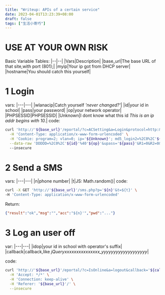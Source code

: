 ```yaml
---
title: "Writeup: APIs of a certain service"
date: 2023-04-01T13:23:39+08:00
draft: false
tags: ["生活小寄巧"]
---
```


# USE AT YOUR OWN RISK

Basic Variable Tables:
|--|--|
|Vars|Description|
|base_url|The base URL of that site,with port (801);|
|myip|Your ip got from DHCP server|
|hostname|You should catch this yourself|

# 1 Login
vars:
|---|---|
|wlanacip|Catch yourself *'never changed?'*|
|id|your id in school|
|pass|your password|
|op|your network operator|
|PHPSESSID|PHPSESSID|
|Unknown|I dont know what this id *This is an ip addr begins with 10.*|
code:
```bash
curl 'http://'${base_url}'/eportal/?c=ACSetting&a=Login&protocol=http:&hostname='${hostname}'&iTermType=1&wlanuserip='${myip}'&wlanacip='${wlanacip}'0&wlanacname=XL-BRAS-SR8806-X&mac=00-00-00-00-00-00&ip='${myip}'&enAdvert=0&queryACIP=0&loginMethod=1' \
  -H 'Content-Type: application/x-www-form-urlencoded' \
  -H 'Cookie: program=2; vlan=0; ip='${Unknown}'; md5_login2=%2C0%2C'${id}'@'${op}'%7C'${pass}'; ssid=null; areaID=null; PHPSESSID='${PHPSESSID}'' \
  --data-raw 'DDDDD=%2C0%2C'${id}'%40'${op}'&upass='${pass}'&R1=0&R2=0&R3=0&R6=0&para=00&0MKKey=123456&buttonClicked=&redirect_url=&err_flag=&username=&password=&user=&cmd=&Login=&v6ip=' 
  --insecure
```

# 2 Send a SMS
vars:
|---|---|
|n|phone number|
|t|JS: Math.random()|
code:
```bash
curl -X GET 'http://'${base_url}'/sms.php?p='${n}'&t=${t}' \ 
-H 'Content-Type: application/x-www-form-urlencoded'
```
Return:
```json
{"result":"ok","msg":"","acc":"${n}'","pwd":"..."}

```
# 3 Log an user off
var:
|---|---|
|idop|your id in school with operator's suffix|
|callback|callback,like *jQueryxxxxxxxxxxxxxxx_yyyyyyyyyyyyyyyyyyy*|

code:
```bash
curl 'http://'${base_url}'/eportal/?c=IsOnline&a=logout&callback='${callback}'&account='${idop}'&_=156467841534' \
  -H 'Accept: */*' \
  -H 'Connection: keep-alive' \
  -H 'Referer: '${base_url}'/' \
  --insecure
  ```